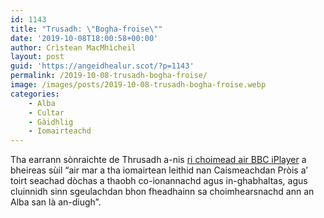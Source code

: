 ```yaml
---
id: 1143
title: "Trusadh: \"Bogha-froise\""
date: '2019-10-08T18:00:58+00:00'
author: Crìstean MacMhìcheil
layout: post
guid: 'https://angeidhealur.scot/?p=1143'
permalink: /2019-10-08-trusadh-bogha-froise/
image: /images/posts/2019-10-08-trusadh-bogha-froise.webp
categories:
    - Alba
    - Cultar
    - Gàidhlig
    - Iomairteachd
---
```


Tha earrann sònraichte de Thrusadh a-nis [ri choimead air BBC iPlayer](https://www.bbc.co.uk/programmes/m00097pr) a bheireas sùil “air mar a tha iomairtean leithid nan Caismeachdan Pròis a’ toirt seachad dòchas a thaobh co-ionannachd agus in-ghabhaltas, agus cluinnidh sinn sgeulachdan bhon fheadhainn sa choimhearsnachd ann an Alba san là an-diugh”.
